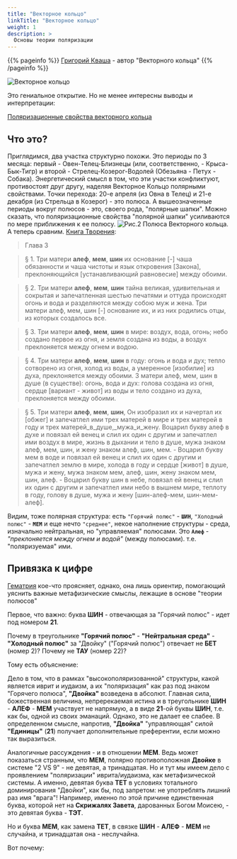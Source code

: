 ```yaml
---
title: "Векторное кольцо"
linkTitle: "Векторное кольцо"
weight: 1
description: >
  Основы теории поляризации
---
```


{{% pageinfo %}}
[Григорий Кваша](http://cyclowiki.org/wiki/%D0%93%D1%80%D0%B8%D0%B3%D0%BE%D1%80%D0%B8%D0%B9_%D0%A1%D0%B5%D0%BC%D1%91%D0%BD%D0%BE%D0%B2%D0%B8%D1%87_%D0%9A%D0%B2%D0%B0%D1%88%D0%B0) - автор "Векторного кольца"
{{% /pageinfo %}}


![Векторное кольцо](/ris1-vectorn-kolco.png)


Это гениальное открытие. Но не менее интересны выводы и интерпретации:

[Поляризационные свойства векторного кольца](http://samlib.ru/m/miheew_w_g/poljarizacionnyesw-wawektornogokolxca.shtml)

## Что это?

 Приглядимся, два участка структурно похожи. Это периоды по 3 месяца: первый - Овен-Телец-Близнецы (или, соответственно, - Крыса-Бык-Тигр) и второй - Стрелец-Козерог-Водолей (Обезьяна - Петух - Собака). Энергетический смысл в том, что эти участки конфликтуют, противостоят друг другу, наделяя Векторное Кольцо полярными свойствами. Точки перехода: 20-е апреля (из Овна в Телец) и 21-е декабря (из Стрельца в Козерог) - это полюса. А вышеозначенные периоды вокруг полюсов - это, своего рода, "полярные шапки". Можно сказать, что поляризационные свойства "полярной шапки" усиливаются по мере приближения к ее полюсу.
 ![Рис.2 Полюса Векторного кольца.](/poljarizacionnyesw-wawektornogokolxca-2.png)
 А теперь сравним. [Книга Творения](/docs/literature/sefer_yetzirah-burmistrov/):

 > Глава 3

 >§ 1. Три матери **алеф**, **мем**, **шин** их основание [-] чаша обязанности и чаша чистоты и язык откровения [Закона], преклоняющийся [устанавливающий равновесие] между обоими.

 >§ 2. Три матери **алеф**, **мем**, **шин** тайна великая, удивительная и сокрытая и запечатленная шестью печатями и оттуда происходят огонь и вода и разделяются между собою муж и жена. Три матери алеф, мем, шин [-] основание их, и из них родились отцы, из которых создалось все.

 >§ 3. Три матери **алеф**, **мем**, **шин** в мире: воздух, вода, огонь; небо создано первое из огня, и земля создана из воды, а воздух преклоняется между огнем и водою.

 >§ 4. Три матери **алеф**, **мем**, **шин** в году: огонь и вода и дух; тепло сотворено из огня, холод из воды, а умеренное [изобилие] из духа, преклоняется между обоими. 3 матери алеф, мем, шин в душе (в существе): огонь, вода и дух: голова создана из огня, сердце [вариант - живот] из воды и тело создано из духа, преклоняется между обоими.

 >§ 5. Три матери **алеф**, **мем**, **шин**, Он изобразил их и начертал их [обжег] и запечатлел ими трех матерей в мире и трех матерей в году и трех матерей_в_душе,_мужа_и_жену. Воцарил букву алеф в духе и повязал ей венец и слил их один с другим и запечатлел ими воздух в мире, жизнь в дыхании и тело в душе, мужа знаком алеф, мем, шин, и жену знаком алеф, шин, мем. - Воцарил букву мем в воде и повязал ей венец и слил их один с другим и запечатлел землю в мире, холода в году и сердце [живот] в душе, мужа и жену, мужа знаком мем, алеф, шин, жену знаком мем, шин, алеф. - Воцарил букву шин в небе, повязал ей венец и слил их один с другим и запечатлел ими небо в вышнем мире, теплоту в году, голову в душе, мужа и жену [шин-алеф-мем, шин-мем-алеф].

Видим, тоже полярная структура: есть `"Горячий полюс"` - **`ШИН`**, `"Холодный полюс"` - **`МЕМ`** и еще нечто ``"среднее"``, некое наполнение структуры - среда, изначально нейтральная, но "управляемая" полюсами. Это **`Алеф`** - _"преклоняется между огнем и водой"_ (между полюсами). т.е. "поляризуемая" ими.

## Привязка к цифре

[Гематрия](/docs/vektornoje-kolco/gematriya/) кое-что проясняет, однако, она лишь ориентир, помогающий уяснить важные метафизические смыслы, лежащие в основе "теории полюсов"

Первое, что важно: буква **ШИН** - отвечающая за "Горячий полюс" - идет под номером **21**.

Почему в треугольнике **"Горячий полюс"** - **"Нейтральная среда"** - **"Холодный полюс"** за "Двойку" ("Горячий полюс") отвечает не **БЕТ** (номер 2)? Почему не **ТАУ** (номер 22)? 

Тому есть объяснение:

Дело в том, что в рамках "высокополяризованной" структуры, какой является иврит и иудаизм, а их "поляризация" как раз под знаком "Горячего полюса", **"Двойка"** возведена в абсолют. Главная сила, божественная величина, непререкаемая истина и в треугольнике **ШИН** - **АЛЕФ** - **МЕМ** участвует не напрямую, а в виде **21**-ой буквы **ШИН**, т.е. как бы, одной из своих эманаций. Однако, это не далает ее слабее. В определенном смысле, напротив, **"Двойка"** "управляющая" силой **"Единицы"** (**21**) получает дополнительные преферентии, если можно так выразиться.

Аналогичные рассуждения - и в отношении **МЕМ**. Ведь может показаться странным, что **МЕМ**, полярно противоположная **Двойке** в системе "2 VS 9" - не девятая, а тринадцатая. Но и тут мы имеем дело с проявлением "поляризации" иврита/иудаизма, как метафизической системы. А именно, девятая буква **ТЕТ** в условиях тотального доминирования "Двойки", как бы, под запретом: не употреблять лишний раз имя "врага"! Например, именно по этой причине единственная буква, которой нет на **Скрижалях Завета**, дарованных Богом Моисею, - это девятая буква - **ТЭТ**.

Но и буква **МЕМ**, как замена **ТЕТ**, в связке **ШИН** - **АЛЕФ** - **МЕМ** не случайна, и тринадцатая она - неслучайна.

Вот почему:
